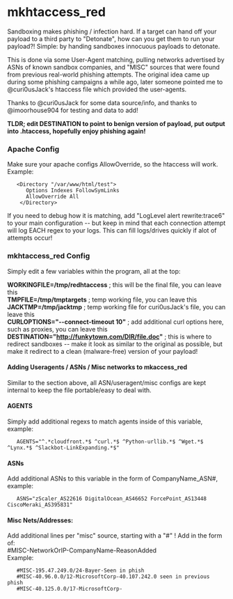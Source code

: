  # mkhtaccess_red

Sandboxing makes phishing / infection hard.  If a target can hand off your payload to a third party to "Detonate", how can you get them to run your payload?!    Simple:  by handing sandboxes innocuous payloads to detonate.

This is done via some User-Agent matching, pulling networks advertised by ASNs of known sandbox companies, and "MISC" sources that were found from previous real-world phishing attempts.    The original idea came up during some phishing campaigns a while ago, later someone pointed me to @curi0usJack's htaccess file which provided the user-agents.
 
 Thanks to @curi0usJack for some data source/info, and thanks to @imoorhouse904 for testing and data to add!
 
__TLDR; edit DESTINATION to point to benign version of payload, put output into .htaccess, hopefully enjoy phishing again!__

### Apache Config
Make sure your apache configs AllowOverride, so the htaccess will work.   Example:

       <Directory "/var/www/html/test">
          Options Indexes FollowSymLinks
          AllowOverride All
        </Directory>
        
If you need to debug how it is matching, add "LogLevel alert rewrite:trace6" to your main configuration -- but keep in mind that each connection attempt will log EACH regex to your logs.   This can fill logs/drives quickly if alot of attempts occur!

### mkhtaccess_red Config
Simply edit a few variables within the program, all at the top:

**WORKINGFILE=/tmp/redhtaccess** ; this will be the final file, you can leave this\
**TMPFILE=/tmp/tmptargets** ; temp working file, you can leave this\
**JACKTMP=/tmp/jacktmp** ; temp working file for curi0usJack's file, you can leave this\
**CURLOPTIONS="--connect-timeout 10"** ; add additional curl options here, such as proxies, you can leave this\
**DESTINATION="http://funkytown.com/DIR/file.doc"** ; this is where to redirect sandboxes -- make it look as similar to the original as possible, but make it redirect to a clean (malware-free) version of your payload!

#### Adding Useragents / ASNs / Misc networks to mkaccess_red
Similar to the section above, all ASN/useragent/misc configs are kept internal to keep the file portable/easy to deal with.

#### AGENTS
Simply add additional regexs to match agents inside of this variable, example:

       AGENTS="^.*cloudfront.*$ ^curl.*$ ^Python-urllib.*$ ^Wget.*$ ^Lynx.*$ ^Slackbot-LinkExpanding.*$"

#### ASNs
Add additional ASNs to this variable in the form of CompanyName_ASN#, example:

       ASNS="zScaler_AS22616 DigitalOcean_AS46652 ForcePoint_AS13448 CiscoMeraki_AS395831"

#### Misc Nets/Addresses:
Add additional lines per "misc" source, starting with a "#" !
Add in the form of:\
   #MISC-NetworkOrIP-CompanyName-ReasonAdded\
Example:

       #MISC-195.47.249.0/24-Bayer-Seen in phish
       #MISC-40.96.0.0/12-MicrosoftCorp-40.107.242.0 seen in previous phish
       #MISC-40.125.0.0/17-MicrosoftCorp-
